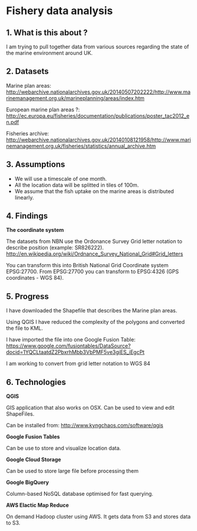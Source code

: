 # Fishery data analysis

## 1. What is this about ?

I am trying to pull together data from various sources regarding the state of the marine environment around UK.


## 2. Datasets

Marine plan areas: http://webarchive.nationalarchives.gov.uk/20140507202222/http://www.marinemanagement.org.uk/marineplanning/areas/index.htm

European marine plan areas ?: http://ec.europa.eu/fisheries/documentation/publications/poster_tac2012_en.pdf

Fisheries archive: http://webarchive.nationalarchives.gov.uk/20140108121958/http://www.marinemanagement.org.uk/fisheries/statistics/annual_archive.htm



## 3. Assumptions

- We will use a timescale of one month.
- All the location data will be splitted in tiles of 100m.
- We assume that the fish uptake on the marine areas is distributed linearly.


## 4. Findings

**The coordinate system**

The datasets from NBN use the Ordonance Survey Grid letter notation to describe position (example: SR826222).
http://en.wikipedia.org/wiki/Ordnance_Survey_National_Grid#Grid_letters

You can transform this into British National Grid Coordinate system EPSG:27700.
From EPSG:27700 you can transform to EPSG:4326 (GPS coordinates - WGS 84).


## 5. Progress

I have downloaded the Shapefile that describes the Marine plan areas.

Using QGIS I have reduced the complexity of the polygons and converted the file to KML.

I have imported the file into one Google Fusion Table:
https://www.google.com/fusiontables/DataSource?docid=1YQCLtaatdZ2PbxrhMbb3VbPMF5ve3giES_iEgcPt


I am working to convert from grid letter notation to WGS 84




## 6. Technologies

**QGIS**

 GIS application that also works on OSX. Can be used to view and edit ShapeFiles.
 
 Can be installed from: http://www.kyngchaos.com/software/qgis

**Google Fusion Tables**

  Can be use to store and visualize location data.

**Google Cloud Storage**

  Can be used to store large file before processing them

**Google BigQuery**

  Column-based NoSQL database optimised for fast querying.
  
**AWS Elactic Map Reduce**

  On demand Hadoop cluster using AWS. It gets data from S3 and stores data to S3.
  
  
  
